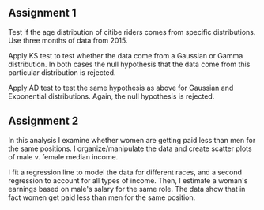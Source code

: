 ## Assignment 1

Test if the age distribution of citibe riders comes from specific distributions. Use three months of data from 2015.

Apply KS test to test whether the data come from a Gaussian or Gamma distribution. In both cases the null hypothesis that the data come from this particular distribution is rejected.

Apply AD test to test the same hypothesis as above for Gaussian and Exponential distributions. Again, the null hypothesis is rejected.

## Assignment 2

In this analysis I examine whether women are getting paid less than men for the same positions. I organize/manipulate the data and create scatter plots of male v. female median income. 

I fit a regression line to model the data for different races, and a second regression to account for all types of income. Then, I estimate a woman's earnings based on male's salary for the same role. The data show that in fact women get paid less than men for the same position.
